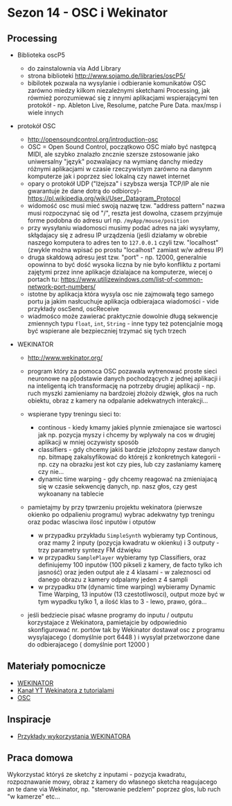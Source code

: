 # Sezon 14 - OSC i Wekinator

## Processing

- Biblioteka oscP5
  - do zainstalownia via Add Library
  - strona biblioteki http://www.sojamo.de/libraries/oscP5/
  - bibilotek pozwala na wysylanie i odbieranie komunikatów OSC zarówno miedzy kilkom niezależnymi sketchami Processing, jak rówmież porozumiewać się z innymi aplikacjami wspierającymi ten protokół - np. Ableton Live, Resolume, patche Pure Data. max/msp i wiele innych
  
- protokół OSC
	- http://opensoundcontrol.org/introduction-osc
	- OSC = Open Sound Control, początkowo OSC miało być następcą MIDI, ale szybko znalazło zncznie szersze zstosowanie jako uniwersalny "język" pozwalajacy na wymianę danchy miedzy różnymi aplikacjami w czasie rzeczywistym zarówno na danynm komputerze jak i poprzez sieć lokalną czy nawet internet
    - opary o protokół UDP ("lżejsza" i szybsza wersja TCP/IP ale nie gwarantuje że dane dotrą do odbiorcy)- https://pl.wikipedia.org/wiki/User_Datagram_Protocol
    - widomość osc musi mieć swoją nazwę tzw. "address pattern"
nazwa musi rozpoczynać się od "/", reszta jest dowolna, czasem przyjmuje forme podobna do adresu url np. `/myApp/mouse/position`
	- przy wysyłaniu wiadomosci musimy podać adres na jaki wysyłamy, skłądajacy się z adresu IP urządzenia (jeśli działamy w obrebie naszego komputera to adres ten to `127.0.0.1` czyli tzw. "localhost" (zwykle można wpisać po prostu "localhost" zamiast w/w adresu IP)
    - druga skałdową adresu jest tzw. "port" - np. 12000, generalnie opowinna to być dość wysoka liczna by nie było konfliktu z portami zajętymi przez inne aplikacje dzialajace na komputerze, wiecej o portach tu: https://www.utilizewindows.com/list-of-common-network-port-numbers/
    - istotne by aplikacja która wysyla osc nie zajmowałą tego samego portu ja jakim nasłcuchuje aplikacja odbierajaca wiadomości - vide przykłady oscSend, oscReceive
    - wiadmośco może zawierać praktycznie dowolnie długą sekwencje zmiennych typu `float`, `int`, `String` - inne typy też potencjalnie mogą być wspierane ale bezpieczniej trzymać się tych trzech
    
- WEKINATOR
	- http://www.wekinator.org/
    - program który za pomoca OSC pozawala wytrenować proste sieci neuronowe na p[odstawie danych pochodzących z jednej aplikacji i na inteligentą ich transformację na potrzeby drugiej aplikacji - np. ruch myszki zamieniamy na bardzoiej złożoiy dżwięk, głos na ruch obiektu, obraz z kamery na odpalanie adekwatnych interakcji...
    - wspierane typy treningu sieci to: 
    	- continous - kiedy kmamy jakieś plynnie zmienajace sie wartosci jak np. pozycja myszy i chcemy by wplywaly na cos w drugiej aplikacji w mniej oczywisty sposób
        - classifiers - gdy chcemy jakiś bardzie jzłożopny zestaw danych np. bitmapę zakalsyfikować do którejś z konkretnych kategorii - np. czy na obrazku jest kot czy pies, lub czy zasłaniamy kamerę czy nie...
        - dynamic time warping - gdy chcemy reagować na zmieniajacą się w czasie sekwencję danych, np. nasz głos, czy gest wykoanany na tablecie 
        
    - pamietajmy by przy tpwrzeniu projektu wekinatora (pierwsze okienko po odpalieniu programu) wybrac adekwatny typ treningu oraz podac wlasciwa ilosć inputów i otputów 
    	- w przypadku przykładu `SimpleSynth` wybieramy typ Continous, oraz mamy 2 inputy (pozycja kwadratu w okienku) i 3 outputy - trzy parametry syntezy FM dźwięku
        - w przypadku `SamplePlayer` wybieramy typ Classifiers, oraz definiujemy 100 inputów (100 pikseli z kamery, de facto tylko ich jasność) oraz jeden output ale z 4 klasami - w zaleznosci od danego obrazu z kamery odpalamy jeden z 4 sampli
        - w przypadku `DTW` (dynamic time warping) wybieramy Dynamic Time Warping, 13 inputów (13 czestotliwosci), output moze być w tym wypadku tylko 1, a ilość klas to 3 - lewo, prawo, góra... 
	- jeśli bedziecie pisać własne programy do inputu / outputu korzystajace z Wekinatora, pamietajcie by odpowiednio skonfigurować nr. portów tak by Wekinator dostawał osc z programu wysylajacego ( domyślnie port 6448 ) i wysylał przetworzone dane do odbierajacego ( domyślnie port 12000 )
    


## Materiały pomocnicze

- [WEKINATOR](http://www.wekinator.org/)
- [Kanał YT Wekinatora z tutorialami](https://www.youtube.com/channel/UCot7vfr_9hTy2qp3ksTxGmg)
- [OSC](https://en.wikipedia.org/wiki/Open_Sound_Control)

## Inspiracje

- [Przykłady wykorzystania WEKINATORA ](http://www.wekinator.org/example-projects/)

## Praca domowa

Wykorzystać któryś ze sketchy z inputami - pozycja kwadratu, rozpoznawanie mowy, obraz z kamery do własnego sketcha reagujacego an te dane via Wekinator, np. "sterowanie pedzlem" poprzez glos, lub ruch "w kamerze" etc...